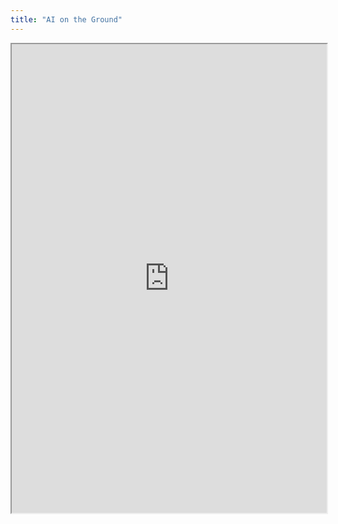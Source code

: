 ```yaml
---
title: "AI on the Ground"
---
```



<iframe height="750" width="100%" src="https://ewelton.github.io/ktest/wiki.html#AI%20on%20the%20Ground"></iframe>

